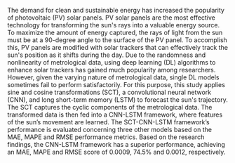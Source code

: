 The demand for clean and sustainable energy has increased the popularity of photovoltaic (PV) solar panels. PV solar panels are the most effective technology for transforming the sun's rays into a valuable energy source. To maximize the amount of energy captured, the rays of light from the sun must be at a 90-degree angle to the surface of the PV panel. To accomplish this, PV panels are modified with solar trackers that can effectively track the sun's position as it shifts during the day. Due to the randomness and nonlinearity of metrological data, using deep learning (DL) algorithms to enhance solar trackers has gained much popularity among researchers. However, given the varying nature of metrological data, single DL models sometimes fail to perform satisfactorily. For this purpose, this study applies sine and cosine transformations (SCT), a convolutional neural network (CNN), and long short-term memory (LSTM) to forecast the sun's trajectory. The SCT captures the cyclic components of the metrological data. The transformed data is then fed into a CNN-LSTM framework, where features of the sun’s movement are learned. The SCT-CNN-LSTM framework’s performance is evaluated concerning three other models based on the MAE, MAPE and RMSE performance metrics. Based on the research findings, the CNN-LSTM framework has a superior performance, achieving an MAE, MAPE and RMSE score of 0.0009, 74.5% and 0.0012, respectively.  
